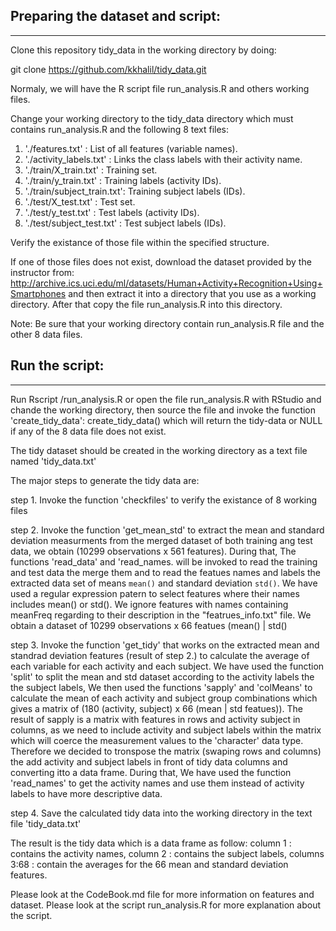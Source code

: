## Preparing the dataset and script:
-----------------------------------

Clone this repository tidy_data in the working directory by doing:

git clone https://github.com/kkhalil/tidy_data.git

Normaly, we will have the R script file run_analysis.R and others working files.

Change your working directory to the tidy_data directory which must contains
run_analysis.R and the following 8 text files:
1. './features.txt'           : List of all features (variable names).
2. './activity_labels.txt'    : Links the class labels with their activity name.
3. './train/X_train.txt'      : Training set.
4. './train/y_train.txt'      : Training labels (activity IDs).
5. './train/subject_train.txt': Training subject labels (IDs).
6. './test/X_test.txt'        : Test set.
7. './test/y_test.txt'        : Test labels (activity IDs).
8. './test/subject_test.txt'  : Test subject labels (IDs).

Verify the existance of those file within the specified structure.

If one of those files does not exist, download the dataset provided by the 
instructor from: 
http://archive.ics.uci.edu/ml/datasets/Human+Activity+Recognition+Using+Smartphones
and then extract it into a directory that you use as a working directory. After that 
copy the file run_analysis.R into this directory.
 


Note: Be sure that your working directory contain run_analysis.R file and the other 8 data files.

## Run the script:
------------------
Run Rscript <working-directory>/run_analysis.R or open the file run_analysis.R 
with RStudio and chande the working directory, then source the file and invoke
the function 'create_tidy_data': create_tidy_data() which will return the 
tidy-data or NULL if any of the 8 data file does not exist.



The tidy dataset should be created in the working directory as a text file named
'tidy_data.txt'

The major steps to generate the tidy data are:

step 1. Invoke the function 'checkfiles' to verify the existance of 8 working
        files 

step 2. Invoke the function 'get_mean_std' to extract the mean and standard
        deviation measurments from the merged dataset of both training ang test
        data, we obtain (10299 observations x 561 features). 
        During that, The functions 'read_data' and 'read_names. will be invoked
        to read the training and test data the merge them and to read the featues
        names and labels the extracted data set of means `mean()` and standard
        deviation `std()`. We have used a regular expression patern to select
        features where their names includes mean() or std(). We ignore features
        with names containing meanFreq regarding to their description in the
        "featrues_info.txt" file. 
        We obtain a dataset of 10299 observations x 66 featues (mean() | std()

step 3. Invoke the function 'get_tidy' that works on the extracted mean and
        standrad deviation features (result of step 2.) to calculate the average
        of each variable for each activity and each subject.
        We have used the function 'split' to split the mean and std dataset
        according to the activity labels the the subject labels, We then used the
        functions 'sapply' and 'colMeans' to calculate the mean of each activity
        and subject group combinations which gives a matrix of
        (180 (activity, subject) x 66 (mean | std featues)). 
        The result of sapply is a matrix with features in rows and activity
        subject in columns, as we need to include activity and subject labels
        within the matrix which will coerce the measurement values to the
        'character' data type. Therefore we decided to tronspose the matrix
        (swaping rows and columns) the add activity and subject labels in front
        of tidy data columns and converting itto a data frame.
        During that, We have used the function 'read_names' to get the activity
        names and use them instead of activity labels to have more descriptive
        data.

step 4. Save the calculated tidy data into the working directory in the text
        file 'tidy_data.txt'

The result is the tidy data which is a data frame as follow:
   column  1    : contains the activity names,
   column  2    : contains the subject labels,
   columns 3:68 : contain the averages for the 66 mean and 
                  standard deviation   features. 


Please look at the CodeBook.md file for more information on features and dataset.
Please look at the script run_analysis.R for more explanation about the script.
